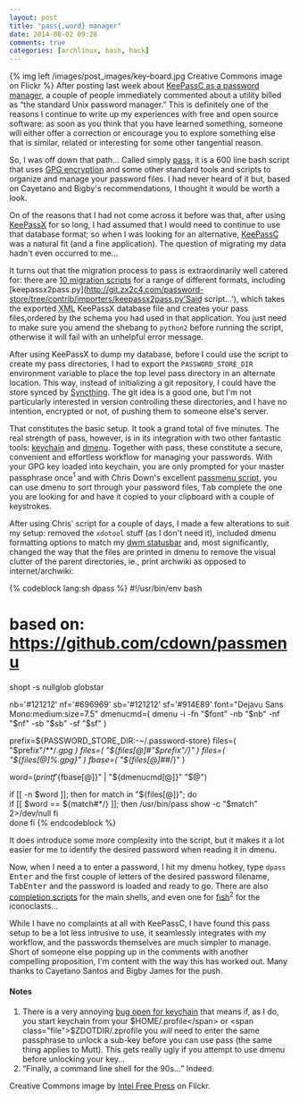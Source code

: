 ```yaml
---
layout: post
title: "pass{,word} manager"
date: 2014-08-02 09:28
comments: true
categories: [archlinux, bash, hack]
---
```

{% img left /images/post_images/key-board.jpg Creative Commons image on Flickr %}
After posting last week about
[KeePassC as a password manager](http://jasonwryan.com/blog/2014/07/25/keepass/ 'Redundant blog post'),
a couple of people immediately commented about a utility billed as “the
standard Unix password manager.” This is definitely one of the reasons I
continue to write up my experiences with free and open source software: as soon
as you think that you have learned something, someone will either offer a
correction or encourage you to explore something else that is similar, related
or interesting for some other tangential reason.

So, I was off down that path… Called simply [pass](http://www.passwordstore.org/ 'Homepage'),
it is a 600 line bash script that uses 
[GPG encryption](http://en.wikipedia.org/wiki/GNU_Privacy_Guard 'Wikpedia entry')
and some other standard tools and scripts to organize and manage your password
files. I had never heard of it but, based on Cayetano and Bigby's
recommendations, I thought it would be worth a look.

On of the reasons that I had not come across it before was that, after using
[KeePassX](http://www.keepassx.org/ 'KeePassX homepage') for so long, I had
assumed that I would need to continue to use that database format; so when I
was looking for an alternative, 
[KeePassC](http://raymontag.github.io/keepassc/ 'KeePassC homepage')
was a natural fit (and a fine application). The question of migrating my data
hadn't even occurred to me…

It turns out that the migration process to pass is extraordinarily well catered
for: there are
[10 migration scripts](http://git.zx2c4.com/password-store/tree/contrib/importers 'pass git repo')
for a range of different formats, including
[keepassx2pass.py](http://git.zx2c4.com/password-store/tree/contrib/importers/keepassx2pass.py'Said script…'), 
which takes the exported <acronym title="Extensible Markup Language">XML</acronym> 
KeePassX database file and creates your pass files,ordered by the schema you
had used in that application.  You just need to make sure you amend the shebang
to `python2` before running the script, otherwise it will fail with an
unhelpful error message.

After using KeePassX to dump my database, before I could use the script to
create my pass directories, I had to export the `PASSWORD_STORE_DIR`
environment variable to place the top level pass directory in an alternate
location. This way, instead of initializing a git repository, I could have the
store synced by 
[Syncthing](http://jasonwryan.com/blog/2014/05/10/syncthing/ 'My post on Syncthing').
The git idea is a good one, but I'm not particularly interested in version
controlling these directories, and I have no intention, encrypted or not, of
pushing them to someone else's server.

That constitutes the basic setup. It took a grand total of five minutes. The
real strength of pass, however, is in its integration with two other fantastic
tools:
[keychain](http://www.funtoo.org/Keychain 'Keychain homepage') and
[dmenu](http://tools.suckless.org/dmenu/ 'Another quality Suckless product').
Together with pass, these constitute a secure, convenient and effortless
workflow for managing your passwords. With your GPG key loaded into keychain,
you are only prompted for your master passphrase once<sup>1</sup> and with
Chris Down's excellent 
[passmenu script](http://git.zx2c4.com/password-store/tree/contrib/dmenu/passmenu 'In the pass repo'),
you can use dmenu to sort through your password files, <kbd>Tab</kbd> complete
the one you are looking for and have it copied to your clipboard with a couple
of keystrokes.

After using Chris' script for a couple of days, I made a few alterations to
suit my setup: removed the `xdotool` stuff (as I don't need it), included dmenu
formatting options to match my 
[dwm statusbar](https://bitbucket.org/jasonwryan/shiv/src/tip/Scripts/dwm-status 'In my bitbucket repo')
and, most significantly, changed the way that the files are printed in dmenu to
remove the visual clutter of the parent directories, ie., print <span class="file">archwiki</span> 
as opposed to <span class="file">internet/archwiki</span>:

{% codeblock lang:sh dpass %}
#!/usr/bin/env bash
# based on: https://github.com/cdown/passmenu

shopt -s nullglob globstar

nb='#121212'
nf='#696969'
sb='#121212'
sf='#914E89'
font="Dejavu Sans Mono:medium:size=7.5"
dmenucmd=( dmenu -i -fn "$font" -nb "$nb" -nf "$nf" -sb "$sb" -sf "$sf" )

prefix=${PASSWORD_STORE_DIR:-~/.password-store}
files=( "$prefix"/**/*.gpg )
files=( "${files[@]#"$prefix"/}" )
files=( "${files[@]%.gpg}" )
fbase=( "${files[@]##*/}" )

word=$(printf '%s\n' "${fbase[@]}" | "${dmenucmd[@]}" "$@")

if [[ -n $word ]]; then
  for match in "${files[@]}"; do  
    if [[ $word == ${match#*/} ]]; then
      /usr/bin/pass show -c "$match" 2>/dev/null
    fi  
  done
fi
{% endcodeblock %}

It does introduce some more complexity into the script, but it makes it a lot
easier for me to identify the desired password when reading it in dmenu.

Now, when I need a to enter a password, I hit my dmenu hotkey, type `dpass`
<kbd>Enter</kbd> and the first couple of letters of the desired password
filename, <kbd>Tab</kbd><kbd>Enter</kbd> and the password is loaded and ready
to go. There are also 
[completion scripts](http://git.zx2c4.com/password-store/tree/src/completion 'Git repo') 
for the main shells, and even one for 
[fish](http://fishshell.com/ 'Fish homepage')<sup>2</sup> for the iconoclasts…

While I have no complaints at all with KeePassC, I have found this pass setup to
be a lot less intrusive to use, it seamlessly integrates with my workflow,
and the passwords themselves are much simpler to manage. Short of someone else
popping up in the comments with another compelling proposition, I'm content
with the way this has worked out. Many thanks to Cayetano Santos and Bigby
James for the push.

#### Notes
1. There is a very annoying [bug open for keychain](https://bugs.funtoo.org/browse/FL-69) 
that means if, as I do, you start keychain from your <span class="file">$HOME/.profile</span> 
or <span class="file">$ZDOTDIR/.zprofile</span> you *will* need to enter the same
passphrase to unlock a sub-key before you can use pass (the same thing applies
to Mutt).  This gets really ugly if you attempt to use dmenu before unlocking
your key…
2. <q>Finally, a command line shell for the 90s…</q> Indeed.

Creative Commons image by [Intel Free Press](http://www.flickr.com/photos/54450095@N05/8229504229/) on Flickr.
